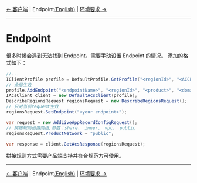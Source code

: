[← 客户端](7-Client-CN.md) | Endpoint[(English)](8-Endpoint-EN.md) | [环境要求 →](0-Requirements-CN.md)
***

# Endpoint
很多时候会遇到无法找到 Endpoint，需要手动设置 Endpoint 的情况。
添加的格式如下：
```c#
//...
IClientProfile profile = DefaultProfile.GetProfile("<regionId>", "<ACCESS_KEY_ID>", "<ACCESS_KEY_SECRET>");
// 全局生效
profile.AddEndpoint("<endpointName>", "<regionId>", "<product>", "<domain>");
IAcsClient client = new DefaultAcsClient(profile);
DescribeRegionsRequest regionsRequest = new DescribeRegionsRequest();
// 只对当前request生效
regionsRequest.SetEndpoint("<your endpoint>");

var request = new AddLiveAppRecordConfigRequest();
// 拼接规则设置网络,参数：share、 inner、 vpc、 public
regionsRequest.ProductNetwork = "public";

var response = client.GetAcsResponse(regionsRequest);
```

拼接规则方式需要产品端支持并符合规范方可使用。

***
[← 客户端](7-Client-CN.md) | Endpoint[(English)](8-Endpoint-EN.md) | [环境要求 →](0-Requirements-CN.md)
